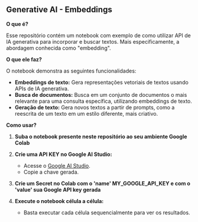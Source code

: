 ## Generative AI - Embeddings

**O que é?**

Esse repositório contém um notebook com exemplo de como utilizar API de IA generativa para incorporar e buscar textos. Mais especificamente, a abordagem conhecida como "embedding".

**O que ele faz?**

O notebook demonstra as seguintes funcionalidades:

* **Embeddings de texto:** Gera representações vetoriais de textos usando APIs de IA generativa.
* **Busca de documentos:** Busca em um conjunto de documentos o mais relevante para uma consulta específica, utilizando embeddings de texto.
* **Geração de texto:** Gera novos textos a partir de prompts, como a reescrita de um texto em um estilo diferente, mais criativo.

**Como usar?**

1. **Suba o notebook presente neste repositório ao seu ambiente Google Colab**

2. **Crie uma API KEY no Google AI Studio:**
    - Acesse o [Google AI Studio](https://aistudio.google.com/app/apikey).
    - Copie a chave gerada.

3. **Crie um Secret no Colab com o 'name' MY_GOOGLE_API_KEY e com o 'value' sua Google API key gerada**


4. **Execute o notebook célula a célula:**
    - Basta executar cada célula sequencialmente para ver os resultados.

